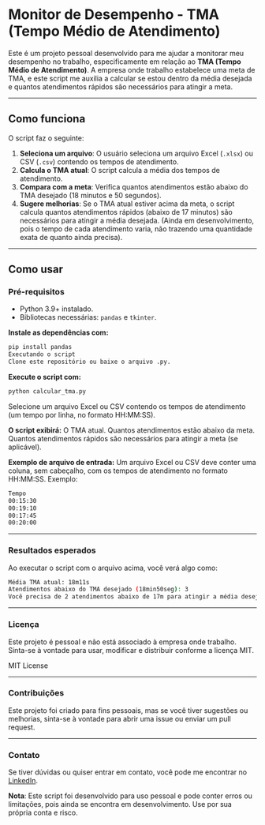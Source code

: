 # Monitor de Desempenho - TMA (Tempo Médio de Atendimento)

Este é um projeto pessoal desenvolvido para me ajudar a monitorar meu desempenho no trabalho, especificamente em relação ao **TMA (Tempo Médio de Atendimento)**. A empresa onde trabalho estabelece uma meta de TMA, e este script me auxilia a calcular se estou dentro da média desejada e quantos atendimentos rápidos são necessários para atingir a meta.

---

## Como funciona

O script faz o seguinte:

1. **Seleciona um arquivo**: O usuário seleciona um arquivo Excel (`.xlsx`) ou CSV (`.csv`) contendo os tempos de atendimento.
2. **Calcula o TMA atual**: O script calcula a média dos tempos de atendimento.
3. **Compara com a meta**: Verifica quantos atendimentos estão abaixo do TMA desejado (18 minutos e 50 segundos).
4. **Sugere melhorias**: Se o TMA atual estiver acima da meta, o script calcula quantos atendimentos rápidos (abaixo de 17 minutos) são necessários para atingir a média desejada. (Ainda em desenvolvimento, pois o tempo de cada atendimento varia, não trazendo uma quantidade exata de quanto ainda precisa).

---

## Como usar

### Pré-requisitos
- Python 3.9+ instalado.
- Bibliotecas necessárias: `pandas` e `tkinter`.


**Instale as dependências com:**
```bash
pip install pandas
Executando o script
Clone este repositório ou baixe o arquivo .py. 
```

**Execute o script com:**

```bash
python calcular_tma.py
```
Selecione um arquivo Excel ou CSV contendo os tempos de atendimento (um tempo por linha, no formato HH:MM:SS).


**O script exibirá:**
O TMA atual.
Quantos atendimentos estão abaixo da meta.
Quantos atendimentos rápidos são necessários para atingir a meta (se aplicável).

**Exemplo de arquivo de entrada:**
Um arquivo Excel ou CSV deve conter uma coluna, sem cabeçalho, com os tempos de atendimento no formato HH:MM:SS. Exemplo:
```bash
Tempo
00:15:30
00:19:10
00:17:45
00:20:00
```

---

### Resultados esperados
Ao executar o script com o arquivo acima, você verá algo como:
```bash
Média TMA atual: 18m11s
Atendimentos abaixo do TMA desejado (18min50seg): 3
Você precisa de 2 atendimentos abaixo de 17m para atingir a média desejada de 18m50s. (Esse cálculo pode conter erros)
```

---

### Licença
Este projeto é pessoal e não está associado à empresa onde trabalho. Sinta-se à vontade para usar, modificar e distribuir conforme a licença MIT.

MIT License

---

### Contribuições
Este projeto foi criado para fins pessoais, mas se você tiver sugestões ou melhorias, sinta-se à vontade para abrir uma issue ou enviar um pull request.

---

### Contato
Se tiver dúvidas ou quiser entrar em contato, você pode me encontrar no [LinkedIn](https://www.linkedin.com/in/marianapacini-dataengineer/).

**Nota**: Este script foi desenvolvido para uso pessoal e pode conter erros ou limitações, pois ainda se encontra em desenvolvimento. Use por sua própria conta e risco.